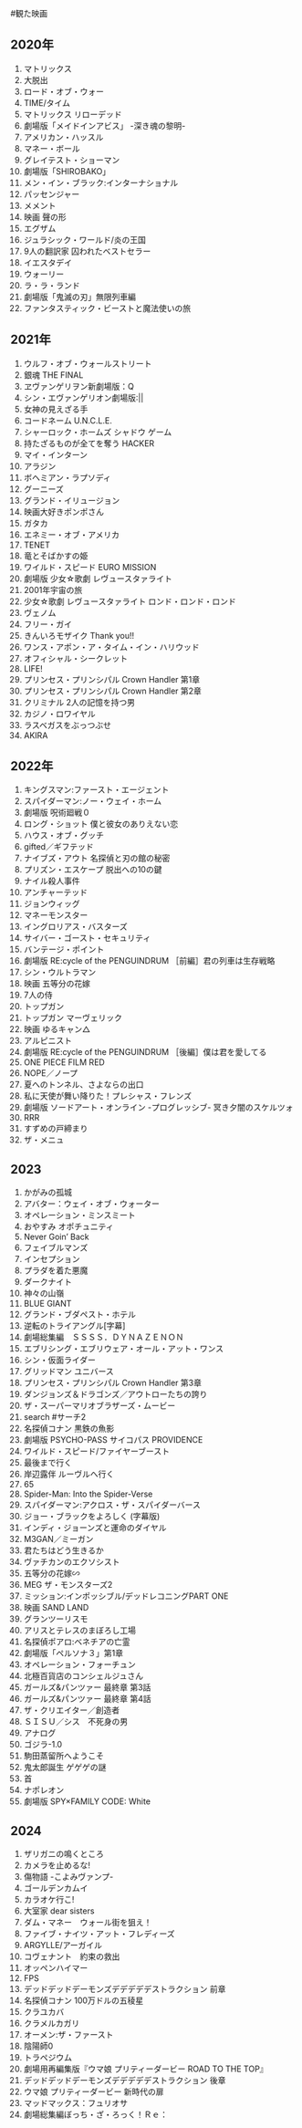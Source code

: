 #観た映画
## 2020年
1. マトリックス
1. 大脱出
1. ロード・オブ・ウォー
1. TIME/タイム
1. マトリックス リローデッド
1. 劇場版「メイドインアビス」 -深き魂の黎明-
1. アメリカン・ハッスル
1. マネー・ボール
1. グレイテスト・ショーマン
1. 劇場版「SHIROBAKO」
1. メン・イン・ブラック:インターナショナル
1. パッセンジャー
1. メメント
1. 映画 聲の形
1. エグザム
1. ジュラシック・ワールド/炎の王国
1. 9人の翻訳家 囚われたベストセラー
1. イエスタデイ
1. ウォーリー
1. ラ・ラ・ランド
1. 劇場版「鬼滅の刃」無限列車編
1. ファンタスティック・ビーストと魔法使いの旅
## 2021年
1. ウルフ・オブ・ウォールストリート
1. 銀魂 THE FINAL
1. ヱヴァンゲリヲン新劇場版：Q
1. シン・エヴァンゲリオン劇場版:||
1. 女神の見えざる手
1. コードネーム U.N.C.L.E.
1. シャーロック・ホームズ シャドウ ゲーム
1. 持たざるものが全てを奪う HACKER
1. マイ・インターン
1. アラジン
1. ボヘミアン・ラプソディ
1. グーニーズ
1. グランド・イリュージョン
1. 映画大好きポンポさん
1. ガタカ
1. エネミー・オブ・アメリカ
1. TENET
1. 竜とそばかすの姫
1. ワイルド・スピード EURO MISSION
1. 劇場版 少女☆歌劇 レヴュースタァライト
1. 2001年宇宙の旅
1. 少女☆歌劇 レヴュースタァライト ロンド・ロンド・ロンド
1. ヴェノム
1. フリー・ガイ
1. きんいろモザイク Thank you!!
1. ワンス・アポン・ア・タイム・イン・ハリウッド
1. オフィシャル・シークレット
1. LIFE!
1. プリンセス・プリンシパル Crown Handler 第1章
1. プリンセス・プリンシパル Crown Handler 第2章
1. クリミナル 2人の記憶を持つ男
1. カジノ・ロワイヤル
1. ラスベガスをぶっつぶせ
1. AKIRA
## 2022年
1. キングスマン:ファースト・エージェント
2. スパイダーマン:ノー・ウェイ・ホーム
3. 劇場版 呪術廻戦０
4. ロング・ショット 僕と彼女のありえない恋
5. ハウス・オブ・グッチ
6. gifted／ギフテッド
7. ナイブズ・アウト 名探偵と刃の館の秘密
8. プリズン・エスケープ 脱出への10の鍵
9. ナイル殺人事件
10. アンチャーテッド
11. ジョンウィッグ
12. マネーモンスター
13. イングロリアス・バスターズ
14. サイバー・ゴースト・セキュリティ
15. バンテージ・ポイント
16. 劇場版 RE:cycle of the PENGUINDRUM ［前編］君の列車は生存戦略
17. シン・ウルトラマン
18. 映画 五等分の花嫁
19. 7人の侍
20. トップガン
21. トップガン マーヴェリック
22. 映画 ゆるキャン△
23. アルピニスト
24. 劇場版 RE:cycle of the PENGUINDRUM ［後編］僕は君を愛してる
25. ONE PIECE FILM RED
26. NOPE／ノープ
27. 夏へのトンネル、さよならの出口
28. 私に天使が舞い降りた！プレシャス・フレンズ
29. 劇場版 ソードアート・オンライン -プログレッシブ- 冥き夕闇のスケルツォ
30. RRR
31. すずめの戸締まり
32. ザ・メニュ  
## 2023
1. かがみの孤城
2. アバター：ウェイ・オブ・ウォーター
3. オペレーション・ミンスミート
4. おやすみ オポチュニティ
5. Never Goin’ Back
6. フェイブルマンズ
7. インセプション
8. プラダを着た悪魔
9. ダークナイト
10. 神々の山嶺
11. BLUE GIANT
12. グランド・ブダペスト・ホテル
13. 逆転のトライアングル[字幕]
14. 劇場総集編　ＳＳＳＳ．ＤＹＮＡＺＥＮＯＮ
15. エブリシング・エブリウェア・オール・アット・ワンス
16. シン・仮面ライダー
17. グリッドマン ユニバース
18. プリンセス・プリンシパル Crown Handler 第3章
19. ダンジョンズ＆ドラゴンズ／アウトローたちの誇り
20. ザ・スーパーマリオブラザーズ・ムービー
21. search #サーチ2
22. 名探偵コナン 黒鉄の魚影
23. 劇場版 PSYCHO-PASS サイコパス PROVIDENCE
24. ワイルド・スピード/ファイヤーブースト
25. 最後まで行く
26. 岸辺露伴 ルーヴルへ行く
27. 65
28. Spider-Man: Into the Spider-Verse
29. スパイダーマン:アクロス・ザ・スパイダーバース
30. ジョー・ブラックをよろしく (字幕版)
31. インディ・ジョーンズと運命のダイヤル
32. M3GAN／ミーガン
33. 君たちはどう生きるか
34. ヴァチカンのエクソシスト
35. 五等分の花嫁∽
36. MEG ザ・モンスターズ2
37. ミッション:インポッシブル/デッドレコニングPART ONE
38. 映画 SAND LAND
39. グランツーリスモ
40. アリスとテレスのまぼろし工場
41. 名探偵ポアロ:ベネチアの亡霊
42. 劇場版「ペルソナ３」第1章
43. オペレーション・フォーチュン
44. 北極百貨店のコンシェルジュさん
45. ガールズ&パンツァー 最終章 第3話
46. ガールズ&パンツァー 最終章 第4話
47. ザ・クリエイター／創造者
48. ＳＩＳＵ／シス　不死身の男
49. アナログ
50. ゴジラ-1.0
51. 駒田蒸留所へようこそ
52. 鬼太郎誕生 ゲゲゲの謎
53. 首
54. ナポレオン
55. 劇場版 SPY×FAMILY CODE: White
## 2024
1. ザリガニの鳴くところ
2. カメラを止めるな!
3. 傷物語 -こよみヴァンプ-
4. ゴールデンカムイ
5. カラオケ行こ!
6. 大室家 dear sisters
7. ダム・マネー　ウォール街を狙え！
8. ファイブ・ナイツ・アット・フレディーズ
9. ARGYLLE/アーガイル
10. コヴェナント　約束の救出
11. オッペンハイマー
12. FPS
13. デッドデッドデーモンズデデデデデストラクション 前章
14. 名探偵コナン 100万ドルの五稜星
15. クラユカバ
16. クラメルカガリ
17. オーメン:ザ・ファースト
18. 陰陽師0
19. トラペジウム
20. 劇場用再編集版『ウマ娘 プリティーダービー ROAD TO THE TOP』
21. デッドデッドデーモンズデデデデデストラクション 後章
22. ウマ娘 プリティーダービー 新時代の扉
23. マッドマックス：フュリオサ
24. 劇場総集編ぼっち・ざ・ろっく！Ｒｅ：
